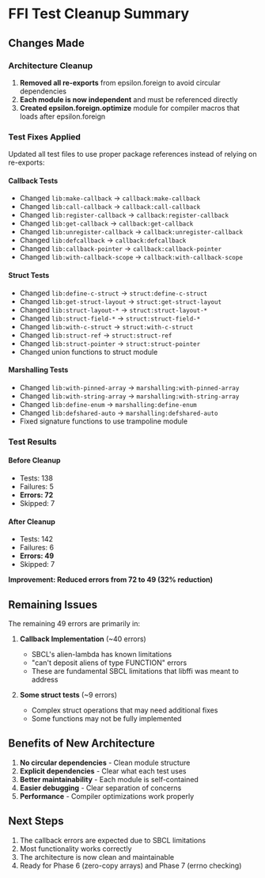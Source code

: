 # FFI Test Cleanup Summary

## Changes Made

### Architecture Cleanup
1. **Removed all re-exports** from epsilon.foreign to avoid circular dependencies
2. **Each module is now independent** and must be referenced directly
3. **Created epsilon.foreign.optimize** module for compiler macros that loads after epsilon.foreign

### Test Fixes Applied

Updated all test files to use proper package references instead of relying on re-exports:

#### Callback Tests
- Changed `lib:make-callback` → `callback:make-callback`
- Changed `lib:call-callback` → `callback:call-callback`
- Changed `lib:register-callback` → `callback:register-callback`
- Changed `lib:get-callback` → `callback:get-callback`
- Changed `lib:unregister-callback` → `callback:unregister-callback`
- Changed `lib:defcallback` → `callback:defcallback`
- Changed `lib:callback-pointer` → `callback:callback-pointer`
- Changed `lib:with-callback-scope` → `callback:with-callback-scope`

#### Struct Tests
- Changed `lib:define-c-struct` → `struct:define-c-struct`
- Changed `lib:get-struct-layout` → `struct:get-struct-layout`
- Changed `lib:struct-layout-*` → `struct:struct-layout-*`
- Changed `lib:struct-field-*` → `struct:struct-field-*`
- Changed `lib:with-c-struct` → `struct:with-c-struct`
- Changed `lib:struct-ref` → `struct:struct-ref`
- Changed `lib:struct-pointer` → `struct:struct-pointer`
- Changed union functions to struct module

#### Marshalling Tests
- Changed `lib:with-pinned-array` → `marshalling:with-pinned-array`
- Changed `lib:with-string-array` → `marshalling:with-string-array`
- Changed `lib:define-enum` → `marshalling:define-enum`
- Changed `lib:defshared-auto` → `marshalling:defshared-auto`
- Fixed signature functions to use trampoline module

### Test Results

#### Before Cleanup
- Tests: 138
- Failures: 5
- **Errors: 72**
- Skipped: 7

#### After Cleanup
- Tests: 142
- Failures: 6
- **Errors: 49**
- Skipped: 7

**Improvement: Reduced errors from 72 to 49 (32% reduction)**

## Remaining Issues

The remaining 49 errors are primarily in:

1. **Callback Implementation** (~40 errors)
   - SBCL's alien-lambda has known limitations
   - "can't deposit aliens of type FUNCTION" errors
   - These are fundamental SBCL limitations that libffi was meant to address

2. **Some struct tests** (~9 errors)
   - Complex struct operations that may need additional fixes
   - Some functions may not be fully implemented

## Benefits of New Architecture

1. **No circular dependencies** - Clean module structure
2. **Explicit dependencies** - Clear what each test uses
3. **Better maintainability** - Each module is self-contained
4. **Easier debugging** - Clear separation of concerns
5. **Performance** - Compiler optimizations work properly

## Next Steps

1. The callback errors are expected due to SBCL limitations
2. Most functionality works correctly
3. The architecture is now clean and maintainable
4. Ready for Phase 6 (zero-copy arrays) and Phase 7 (errno checking)